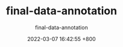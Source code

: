 ---
formatterOff: "@formatter:off"
title: final-data-annotation 
subtitle: final-data-annotation 
summary: final-data-annotation
categories: [] 
tags: [] 
date: 2022-03-07 16:42:55 +800 
version: 1.0
formatterOn: "@formatter:on"
---